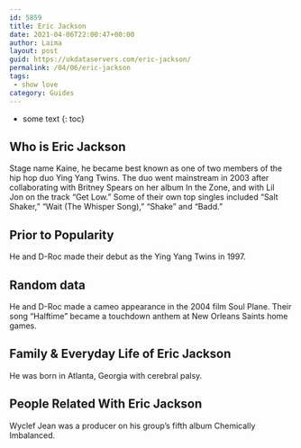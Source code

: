 ```yaml
---
id: 5859
title: Eric Jackson
date: 2021-04-06T22:00:47+00:00
author: Laima
layout: post
guid: https://ukdataservers.com/eric-jackson/
permalink: /04/06/eric-jackson
tags:
 - show love
category: Guides
---
```


* some text
{: toc}


## Who is Eric Jackson
                  
                  
                  
Stage name Kaine, he became best known as one of two members of the hip hop duo Ying Yang Twins. The duo went mainstream in 2003 after collaborating with Britney Spears on her album In the Zone, and with Lil Jon on the track &#8220;Get Low.&#8221; Some of their own top singles included &#8220;Salt Shaker,&#8221; &#8220;Wait (The Whisper Song),&#8221; &#8220;Shake&#8221; and &#8220;Badd.&#8221;
                  
              
            
              
            
                
                
                
## Prior to Popularity
                  
                  
                  
He and D-Roc made their debut as the Ying Yang Twins in 1997.
                  
              
            
              
            
                
                
                
## Random data
                  
                  
                  
He and D-Roc made a cameo appearance in the 2004 film Soul Plane. Their song &#8220;Halftime&#8221; became a touchdown anthem at New Orleans Saints home games.
                  
              
            
              
            
                
                
                
## Family & Everyday Life of Eric Jackson
                  
                  
                  
He was born in Atlanta, Georgia with cerebral palsy.
                  
              
            
              
            
                
                
                
## People Related With Eric Jackson
                  
                  
                  
Wyclef Jean was a producer on his group&#8217;s fifth album Chemically Imbalanced.
                  
              
            
              
            
                
              
            
              
              
            
            
              
            
          
          
          